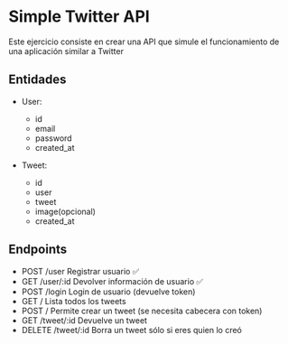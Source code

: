 # Simple Twitter API

Este ejercicio consiste en crear una API que simule el funcionamiento de una aplicación similar a Twitter

## Entidades

* User:
  * id
  * email
  * password
  * created_at

* Tweet:
  * id
  * user
  * tweet
  * image(opcional)
  * created_at

## Endpoints

* POST /user Registrar usuario ✅
* GET /user/:id Devolver información de usuario ✅
* POST /login Login de usuario (devuelve token)
* GET / Lista todos los tweets
* POST / Permite crear un tweet (se necesita cabecera con token)
* GET /tweet/:id Devuelve un tweet
* DELETE /tweet/:id Borra un tweet sólo si eres quien lo creó
